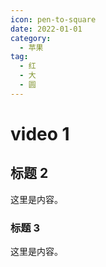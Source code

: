 ```yaml
---
icon: pen-to-square
date: 2022-01-01
category:
  - 苹果
tag:
  - 红
  - 大
  - 圆
---
```


# video 1

## 标题 2

这里是内容。

### 标题 3

这里是内容。
